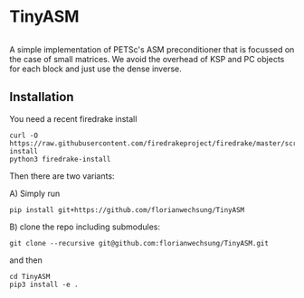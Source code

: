 # TinyASM

[![<florianwechsung>](https://circleci.com/git/florianwechsung/TinyASM.svg?style=svg)](https://app.circleci.com/pipelines/github/florianwechsung/TinyASM)


A simple implementation of PETSc's ASM preconditioner that is focussed on the
case of small matrices. We avoid the overhead of KSP and PC objects for each
block and just use the dense inverse.

## Installation

You need a recent firedrake install

    curl -O https://raw.githubusercontent.com/firedrakeproject/firedrake/master/scripts/firedrake-install
    python3 firedrake-install

Then there are two variants:

A) Simply run

    pip install git+https://github.com/florianwechsung/TinyASM

B) clone the repo including submodules:

    git clone --recursive git@github.com:florianwechsung/TinyASM.git

and then
    
    cd TinyASM
    pip3 install -e .

